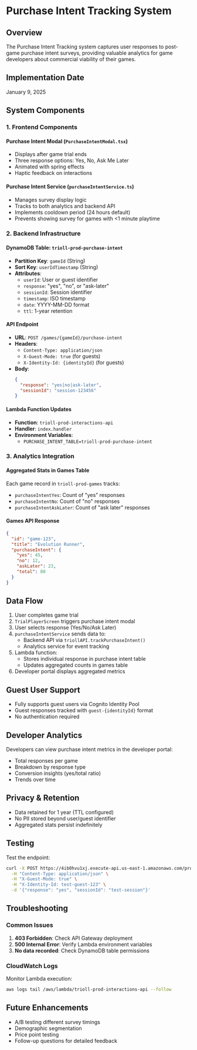 # Purchase Intent Tracking System

## Overview
The Purchase Intent Tracking system captures user responses to post-game purchase intent surveys, providing valuable analytics for game developers about commercial viability of their games.

## Implementation Date
January 9, 2025

## System Components

### 1. Frontend Components

#### Purchase Intent Modal (`PurchaseIntentModal.tsx`)
- Displays after game trial ends
- Three response options: Yes, No, Ask Me Later
- Animated with spring effects
- Haptic feedback on interactions

#### Purchase Intent Service (`purchaseIntentService.ts`)
- Manages survey display logic
- Tracks to both analytics and backend API
- Implements cooldown period (24 hours default)
- Prevents showing survey for games with <1 minute playtime

### 2. Backend Infrastructure

#### DynamoDB Table: `trioll-prod-purchase-intent`
- **Partition Key**: `gameId` (String)
- **Sort Key**: `userIdTimestamp` (String) 
- **Attributes**:
  - `userId`: User or guest identifier
  - `response`: "yes", "no", or "ask-later"
  - `sessionId`: Session identifier
  - `timestamp`: ISO timestamp
  - `date`: YYYY-MM-DD format
  - `ttl`: 1-year retention

#### API Endpoint
- **URL**: `POST /games/{gameId}/purchase-intent`
- **Headers**: 
  - `Content-Type: application/json`
  - `X-Guest-Mode: true` (for guests)
  - `X-Identity-Id: {identityId}` (for guests)
- **Body**:
  ```json
  {
    "response": "yes|no|ask-later",
    "sessionId": "session-123456"
  }
  ```

#### Lambda Function Updates
- **Function**: `trioll-prod-interactions-api`
- **Handler**: `index.handler`
- **Environment Variables**:
  - `PURCHASE_INTENT_TABLE=trioll-prod-purchase-intent`

### 3. Analytics Integration

#### Aggregated Stats in Games Table
Each game record in `trioll-prod-games` tracks:
- `purchaseIntentYes`: Count of "yes" responses
- `purchaseIntentNo`: Count of "no" responses  
- `purchaseIntentAskLater`: Count of "ask later" responses

#### Games API Response
```json
{
  "id": "game-123",
  "title": "Evolution Runner",
  "purchaseIntent": {
    "yes": 45,
    "no": 12,
    "askLater": 23,
    "total": 80
  }
}
```

## Data Flow

1. User completes game trial
2. `TrialPlayerScreen` triggers purchase intent modal
3. User selects response (Yes/No/Ask Later)
4. `purchaseIntentService` sends data to:
   - Backend API via `triollAPI.trackPurchaseIntent()`
   - Analytics service for event tracking
5. Lambda function:
   - Stores individual response in purchase intent table
   - Updates aggregated counts in games table
6. Developer portal displays aggregated metrics

## Guest User Support
- Fully supports guest users via Cognito Identity Pool
- Guest responses tracked with `guest-{identityId}` format
- No authentication required

## Developer Analytics
Developers can view purchase intent metrics in the developer portal:
- Total responses per game
- Breakdown by response type
- Conversion insights (yes/total ratio)
- Trends over time

## Privacy & Retention
- Data retained for 1 year (TTL configured)
- No PII stored beyond user/guest identifier
- Aggregated stats persist indefinitely

## Testing
Test the endpoint:
```bash
curl -X POST https://4ib0hvu1xj.execute-api.us-east-1.amazonaws.com/prod/games/{gameId}/purchase-intent \
  -H "Content-Type: application/json" \
  -H "X-Guest-Mode: true" \
  -H "X-Identity-Id: test-guest-123" \
  -d '{"response": "yes", "sessionId": "test-session"}'
```

## Troubleshooting

### Common Issues
1. **403 Forbidden**: Check API Gateway deployment
2. **500 Internal Error**: Verify Lambda environment variables
3. **No data recorded**: Check DynamoDB table permissions

### CloudWatch Logs
Monitor Lambda execution:
```bash
aws logs tail /aws/lambda/trioll-prod-interactions-api --follow
```

## Future Enhancements
- A/B testing different survey timings
- Demographic segmentation
- Price point testing
- Follow-up questions for detailed feedback